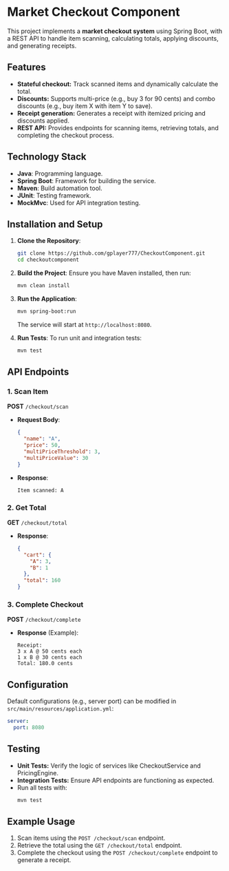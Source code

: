 # Market Checkout Component

This project implements a **market checkout system** using Spring Boot, with a REST API to handle item scanning, calculating totals, applying discounts, and generating receipts.

## Features
- **Stateful checkout:** Track scanned items and dynamically calculate the total.
- **Discounts:** Supports multi-price (e.g., buy 3 for 90 cents) and combo discounts (e.g., buy item X with item Y to save).
- **Receipt generation:** Generates a receipt with itemized pricing and discounts applied.
- **REST API:** Provides endpoints for scanning items, retrieving totals, and completing the checkout process.

## Technology Stack
- **Java**: Programming language.
- **Spring Boot**: Framework for building the service.
- **Maven**: Build automation tool.
- **JUnit**: Testing framework.
- **MockMvc**: Used for API integration testing.

## Installation and Setup

1. **Clone the Repository**:
   ```bash
   git clone https://github.com/gplayer777/CheckoutComponent.git
   cd checkoutcomponent
   ```

2. **Build the Project**:
   Ensure you have Maven installed, then run:
   ```bash
   mvn clean install
   ```

3. **Run the Application**:
   ```bash
   mvn spring-boot:run
   ```
   The service will start at `http://localhost:8080`.

4. **Run Tests**:
   To run unit and integration tests:
   ```bash
   mvn test
   ```

## API Endpoints

### 1. **Scan Item**
   **POST** `/checkout/scan`
   - **Request Body**:
     ```json
     {
       "name": "A",
       "price": 50,
       "multiPriceThreshold": 3,
       "multiPriceValue": 30
     }
     ```
   - **Response**:
     ```text
     Item scanned: A
     ```

### 2. **Get Total**
   **GET** `/checkout/total`
   - **Response**:
     ```json
     {
       "cart": {
         "A": 3,
         "B": 1
       },
       "total": 160
     }
     ```

### 3. **Complete Checkout**
   **POST** `/checkout/complete`
   - **Response** (Example):
     ```text
     Receipt:
     3 x A @ 50 cents each
     1 x B @ 30 cents each
     Total: 180.0 cents
     ```



## Configuration
Default configurations (e.g., server port) can be modified in `src/main/resources/application.yml`:
```yaml
server:
  port: 8080
```

## Testing
- **Unit Tests:** Verify the logic of services like CheckoutService and PricingEngine.
- **Integration Tests:** Ensure API endpoints are functioning as expected.
- Run all tests with:
  ```bash
  mvn test
  ```

## Example Usage
1. Scan items using the `POST /checkout/scan` endpoint.
2. Retrieve the total using the `GET /checkout/total` endpoint.
3. Complete the checkout using the `POST /checkout/complete` endpoint to generate a receipt.




